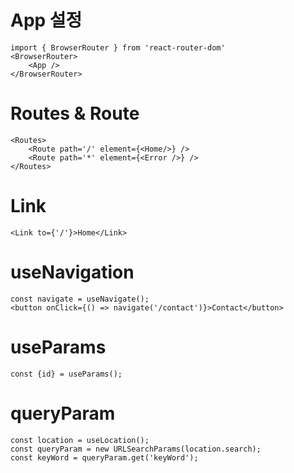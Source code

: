 # App 설정

    import { BrowserRouter } from 'react-router-dom'
    <BrowserRouter>
        <App />
    </BrowserRouter>

# Routes & Route

    <Routes>
        <Route path='/' element={<Home/>} />
        <Route path='*' element={<Error />} />
    </Routes>

# Link

    <Link to={'/'}>Home</Link>

# useNavigation

    const navigate = useNavigate();
    <button onClick={() => navigate('/contact')}>Contact</button>

# useParams

    const {id} = useParams();

# queryParam

    const location = useLocation();
    const queryParam = new URLSearchParams(location.search);
    const keyWord = queryParam.get('keyWord');
